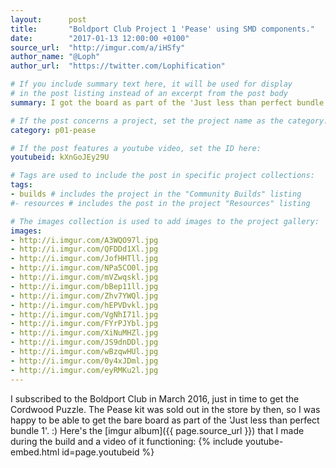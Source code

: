 ```yaml
---
layout:      post
title:       "Boldport Club Project 1 'Pease' using SMD components."
date:        "2017-01-13 12:00:00 +0100"
source_url:  "http://imgur.com/a/iHSfy"
author_name: "@Loph"
author_url:  "https://twitter.com/Lophification"

# If you include summary text here, it will be used for display
# in the post listing instead of an excerpt from the post body
summary: I got the board as part of the 'Just less than perfect bundle 1' and decided to use SMD components (as practice for Touchy) instead of the through-hole ones that were part of the original kit.

# If the post concerns a project, set the project name as the category:
category: p01-pease

# If the post features a youtube video, set the ID here:
youtubeid: kXnGoJEy29U

# Tags are used to include the post in specific project collections:
tags:
- builds # includes the project in the "Community Builds" listing
#- resources # includes the post in the project "Resources" listing

# The images collection is used to add images to the project gallery:
images:
- http://i.imgur.com/A3WQO97l.jpg
- http://i.imgur.com/QFDDd1Xl.jpg
- http://i.imgur.com/JofHHTll.jpg
- http://i.imgur.com/NPa5CO0l.jpg
- http://i.imgur.com/mVZwqskl.jpg
- http://i.imgur.com/bBep11ll.jpg
- http://i.imgur.com/Zhv7YWQl.jpg
- http://i.imgur.com/hEPVDvkl.jpg
- http://i.imgur.com/VgNhI71l.jpg
- http://i.imgur.com/FYrPJYbl.jpg
- http://i.imgur.com/XiNuMHZl.jpg
- http://i.imgur.com/JS9dnDDl.jpg
- http://i.imgur.com/wBzqwHUl.jpg
- http://i.imgur.com/0y4xJDml.jpg
- http://i.imgur.com/eyRMKu2l.jpg
---
```


I subscribed to the Boldport Club in March 2016, just in time to get the Cordwood Puzzle. The Pease kit was sold out in the store by then, so I was happy to be able to get the bare board as part of the 'Just less than perfect bundle 1'. :)
Here's the [imgur album]({{ page.source_url }}) that I made during the build and a video of it functioning:
{% include youtube-embed.html id=page.youtubeid %}
